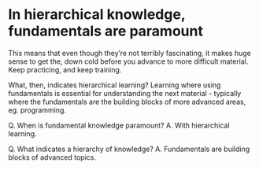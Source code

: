 # In hierarchical knowledge, fundamentals are paramount
This means that even though they’re not terribly fascinating, it makes huge sense to get the, down cold before you advance to more difficult material. Keep practicing, and keep training.

What, then, indicates hierarchical learning? Learning where using fundamentals is essential for understanding the next material - typically where the fundamentals are the building blocks of more advanced areas, eg. programming.

Q. When is fundamental knowledge paramount?
A. With hierarchical learning. 

Q. What indicates a hierarchy of knowledge?
A. Fundamentals are building blocks of advanced topics.

<!-- {BearID:29ACCA89-1071-4778-B3E8-08AADEBBC146-361-0000002F2A73AEC1} -->
